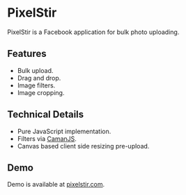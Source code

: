 PixelStir
=========

PixelStir is a Facebook application for bulk photo uploading. 

Features
--------

* Bulk upload.
* Drag and drop.
* Image filters.
* Image cropping.

Technical Details
-----------------

* Pure JavaScript implementation.
* Filters via [CamanJS](http://camanjs.com/).
* Canvas based client side resizing pre-upload.

Demo
----

Demo is available at [pixelstir.com](http://pixelstir.com/).
